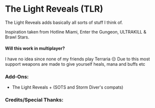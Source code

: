 # The Light Reveals (TLR)
The Light Reveals adds basically all sorts of stuff I think of.

Inspiration taken from Hotline Miami, Enter the Gungeon, ULTRAKILL & Brawl Stars.
#### Will this work in multiplayer?
I have no idea since none of my friends play Terraria 😔
Due to this most support weapons are made to give yourself heals, mana and buffs etc
### Add-Ons:
- The Light Reveals + (SOTS and Storm Diver's compats)
### Credits/Special Thanks: